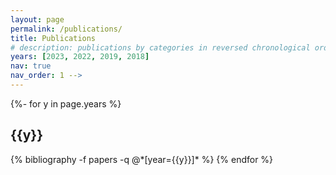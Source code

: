 ```yaml
---
layout: page
permalink: /publications/
title: Publications
# description: publications by categories in reversed chronological order. generated by jekyll-scholar.
years: [2023, 2022, 2019, 2018]
nav: true
nav_order: 1 -->
---
```

<!-- _pages/publications.md --> 
<div class="publications">

{%- for y in page.years %}
  <h2 class="year">{{y}}</h2>
  {% bibliography -f papers -q @*[year={{y}}]* %}
{% endfor %}

</div> 
